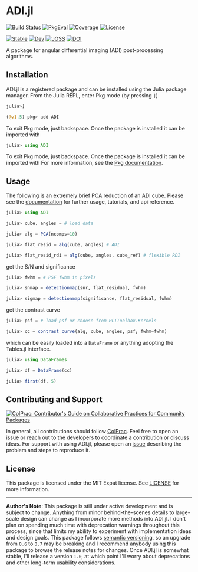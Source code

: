# ADI.jl

[![Build Status](https://github.com/juliahci/ADI.jl/workflows/CI/badge.svg?branch=master)](https://github.com/juliahci/ADI.jl/actions)
[![PkgEval](https://juliaci.github.io/NanosoldierReports/pkgeval_badges/A/ADI.svg)](https://juliaci.github.io/NanosoldierReports/pkgeval_badges/report.html)
[![Coverage](https://codecov.io/gh/juliahci/ADI.jl/branch/master/graph/badge.svg)](https://codecov.io/gh/juliahci/ADI.jl)
[![License](https://img.shields.io/badge/License-MIT-yellow.svg)](https://opensource.org/licenses/MIT)

[![Stable](https://img.shields.io/badge/docs-stable-blue.svg)](https://juliahci.github.io/ADI.jl/stable)
[![Dev](https://img.shields.io/badge/docs-dev-blue.svg)](https://juliahci.github.io/ADI.jl/dev) 
[![JOSS](https://joss.theoj.org/papers/32605be405e024fcbd15cd81dfdf9985/status.svg)](https://joss.theoj.org/papers/32605be405e024fcbd15cd81dfdf9985)
[![DOI](https://zenodo.org/badge/250468435.svg)](https://zenodo.org/badge/latestdoi/250468435)

A package for angular differential imaging (ADI) post-processing algorithms.

## Installation

ADI.jl is a registered package and can be installed using the Julia package manager. From the Julia REPL, enter Pkg mode (by pressing `]`)

```julia
julia>]

(@v1.5) pkg> add ADI
```

To exit Pkg mode, just backspace. Once the package is installed it can be imported with

```julia
julia> using ADI
```

To exit Pkg mode, just backspace. Once the package is installed it can be imported with
For more information, see the [Pkg documentation](https://docs.julialang.org/en/v1/stdlib/Pkg/).

## Usage

The following is an extremely brief PCA reduction of an ADI cube. Please see the [documentation](https://juliahci.github.io/ADI.jl/dev/) for further usage, tutorials, and api reference.

```julia
julia> using ADI

julia> cube, angles = # load data

julia> alg = PCA(ncomps=10)

julia> flat_resid = alg(cube, angles) # ADI

julia> flat_resid_rdi = alg(cube, angles, cube_ref) # flexible RDI
```

get the S/N and significance

```julia
julia> fwhm = # PSF fwhm in pixels

julia> snmap = detectionmap(snr, flat_residual, fwhm)

julia> sigmap = detectionmap(significance, flat_residual, fwhm)
```

get the contrast curve

```julia
julia> psf = # load psf or choose from HCIToolbox.Kernels

julia> cc = contrast_curve(alg, cube, angles, psf; fwhm=fwhm)
```

which can be easily loaded into a `DataFrame` or anything adopting the Tables.jl interface.

```julia
julia> using DataFrames

julia> df = DataFrame(cc)

julia> first(df, 5)
```

## Contributing and Support

[![ColPrac: Contributor's Guide on Collaborative Practices for Community Packages](https://img.shields.io/badge/ColPrac-Contributor's%20Guide-blueviolet)](https://github.com/SciML/ColPrac)

In general, all contributions should follow [ColPrac](https://github.com/SciML/ColPrac). Feel free to open an issue or reach out to the developers to coordinate a contribution or discuss ideas. For support with using ADI.jl, please open an [issue](
https://github.com/JuliaHCI/ADI.jl/issues/new/) describing the problem and steps to reproduce it.

## License

This package is licensed under the MIT Expat license. See [LICENSE](LICENSE) for more information.

---

**Author's Note**: This package is still under active development and is subject to change. Anything from minor behind-the-scenes details to large-scale design can change as I incorporate more methods into ADI.jl. I don't plan on spending much time with deprecation warnings throughout this process, since that limits my ability to experiment with implementation ideas and design goals. This package follows [semantic versioning](https://semver.org/), so an upgrade from `0.6` to `0.7` may be breaking and I recommend anybody using this package to browse the release notes for changes. Once ADI.jl is somewhat stable, I'll release a version `1.0`, at which point I'll worry about deprecations and other long-term usability considerations.
